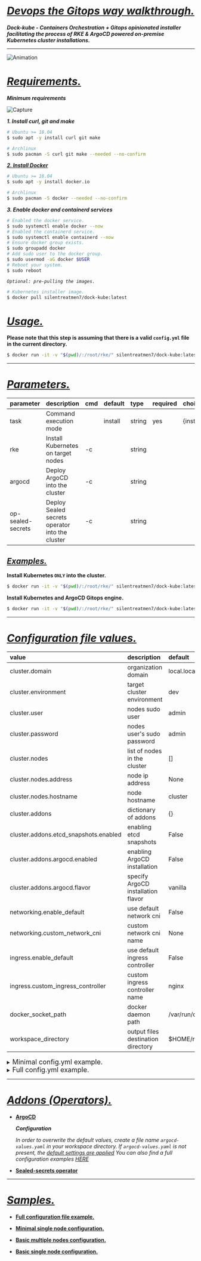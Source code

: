 # ***<ins>Devops the Gitops way walkthrough.</ins>***

***Dock-kube - Containers Orchestration + Gitops opinionated installer facilitating the process of RKE & ArgoCD powered on-premise Kubernetes cluster installations.***

---

![Animation](https://user-images.githubusercontent.com/102635491/169345280-b262c112-b55b-4a07-9600-e31e0fbfa097.gif)

# *<ins>Requirements.</ins>*

***Minimum requirements***

![Capture](https://user-images.githubusercontent.com/102635491/164043817-7143bfae-a8a8-47ed-9ac5-23f74c86c82d.PNG)

***1. Install curl, git and make***

```bash
# Ubuntu >= 18.04
$ sudo apt -y install curl git make

# Archlinux
$ sudo pacman -S curl git make --needed --no-confirm
```

[***2. Install Docker***](https://docs.docker.com/engine/install/)

```bash
# Ubuntu >= 18.04
$ sudo apt -y install docker.io

# Archlinux
$ sudo pacman -S docker --needed --no-confirm
```

***3. Enable docker and containerd services***

```bash
# Enabled the docker service.
$ sudo systemctl enable docker --now
# Enabled the containerd service.
$ sudo systemctl enable containerd --now
# Ensure docker group exists.
$ sudo groupadd docker
# Add sudo user to the docker group.
$ sudo usermod -aG docker $USER
# Reboot your system.
$ sudo reboot
```
  
*`Optional: pre-pulling the images.`*
  
```bash
# Kubernetes installer image.
$ docker pull silentreatmen7/dock-kube:latest
```

# *<ins>Usage.</ins>*

**Please note that this step is assuming that there is a valid `config.yml` file in the current directory.**

```bash
$ docker run -it -v "$(pwd)/:/root/rke/" silentreatmen7/dock-kube:latest [COMPONENT(S)] [TASK]
```

---

# *<ins>Parameters.</ins>*

| parameter         | description                                     | cmd  | default | type   | required | choices          | dependencies                          |
| :---------------- | :---------------------------------------------- | :--- | :------ | :----- | :------- | :--------------- | :------------------------------------ |
| task              | Command execution mode                          |      | install | string | yes      | {install,remove} | {install,remove}                      |
| rke               | Install Kubernetes on target nodes              | -c   |         | string |          |                  | `config.yml` in the current directory |
| argocd            | Deploy ArgoCD into the cluster                  | -c   |         | string |          |                  | Kubernetes installed                  |
| op-sealed-secrets | Deploy Sealed secrets operator into the cluster | -c   |         | string |          |                  | Kubernetes installed                  |


## *<ins>Examples.</ins>*

**Install Kubernetes `ONLY` into the cluster.**

```bash
$ docker run -it -v "$(pwd)/:/root/rke/" silentreatmen7/dock-kube:latest -c rke install
```

**Install Kubernetes and ArgoCD Gitops engine.**

```bash
$ docker run -it -v "$(pwd)/:/root/rke/" silentreatmen7/dock-kube:latest -c rke -c argocd install
```

---

# *<ins>Configuration file values.</ins>*

| value                                 | description                        | default              | type   | required |
| :------------------------------------ | :--------------------------------- | :------------------- | :----- | :------- |
| cluster.domain                        | organization domain                | local.local          | string | yes      |
| cluster.environment                   | target cluster environment         | dev                  | string | yes      |
| cluster.user                          | nodes sudo user                    | admin                | string | yes      |
| cluster.password                      | nodes user's sudo password         | admin                | string | yes      |
| cluster.nodes                         | list of nodes in the cluster       | []                   | list   | yes      |
| cluster.nodes.address                 | node ip address                    | None                 | string | yes      |
| cluster.nodes.hostname                | node hostname                      | cluster              | string | yes      |
| cluster.addons                        | dictionary of addons               | {}                   | dict   | no       |
| cluster.addons.etcd_snapshots.enabled | enabling etcd snapshots            | False                | bool   | no       |
| cluster.addons.argocd.enabled         | enabling ArgoCD installation       | False                | bool   | no       |
| cluster.addons.argocd.flavor          | specify ArgoCD installation flavor | vanilla              | string | no       |
| networking.enable_default             | use default network cni            | False                | bool   | no       |
| networking.custom_network_cni         | custom network cni name            | None                 | string | no       |
| ingress.enable_default                | use default ingress controller     | False                | bool   | no       |
| ingress.custom_ingress_controller     | custom ingress controller name     | nginx                | string | no       |
| docker_socket_path                    | docker daemon path                 | /var/run/docker.sock | string | no       |
| workspace_directory                   | output files destination directory | $HOME/rke            | string | no       |

<details>

<summary><font size=4>Minimal config.yml example.</font></summary>

  ```yaml
 ---
  cluster:
    # Organization domain name.
    domain: local.local
    # Target environement.
    environment: dev
    # Remote nodes sudo user.
    user: anon
    # Remote nodes sudo user password.
    password: toor
  
    # List of nodes to include in the cluster.
    nodes:
      - address: 10.0.0.175
        hostname: node1
  ```

</details>

<details>

<summary><font size=4>Full config.yml example.</font></summary>

  ```yaml
  ---
  cluster:
    # Organization domain name.
    domain: local.local
    # Target environement.
    environment: dev
    # Remote nodes sudo user.
    user: anon
    # Remote nodes sudo user password.
    password: toor
  
    # List of nodes to include in the cluster.
    nodes:
      - address: 10.0.0.175
        hostname: node1
      - address: 10.0.0.176
        hostname: node1
      - address: 10.0.0.177
        hostname: node3
  
    # List of addons to deploy / configure.
    addons:
      # RKE cluster snapshots service.
      etcd_snapshots:
        enabled: True
  
      # ArgoCD Gitops engine deployment.
      argocd:
        enabled: True
        version: 4.5.12
        namespace: 'argocd'
  
      # Sealed secrets operator.
      sealed_secrets:
        enabled: True
        version: 1.16.1
        namespace: 'shared-services'
  
  networking:
    # Default: calico
    enable_default: True
    # The custom network cni to use in case   enable_default is False
    custom_network_cni: cilium
  
  ingress:
    # Default: nginx
    enable_default: True
    # The custom ingress controller to use in case   enable_default is False
    custom_ingress_controller: nginx
  
  # Could be /var/run/docker.sock too.
  docker_socket_path: /var/run/docker.sock
  ```

</details>

---

# *<ins>Addons (Operators).</ins>*

- [**ArgoCD**](https://github.com/argoproj/argo-cd)

  ***Configuration***

  *In order to overwrite the default values, create a file name `argocd-values.yaml` in your workspace directory.*
  *If `argocd-values.yaml` is not present, the [default settings are applied](ansible/roles/argocd/files/default-values.yml)*
  *You can also find a full configuration examples [HERE](ansible/roles/argocd/files/full-sample-values.yml)*

- [**Sealed-secrets operator**](https://github.com/bitnami-labs/sealed-secrets)

---

# *<ins>Samples.</ins>*

- [**Full configuration file example.**](docs/samples/configurations/config_full.yml)

- [**Minimal single node configuration.**](docs/samples/configurations/config_minimal.yml)

- [**Basic multiple nodes configuration.**](docs/samples/configurations/config_multiple_nodes.yml)

- [**Basic single node configuration.**](docs/samples/configurations/config_single_node.yml)
